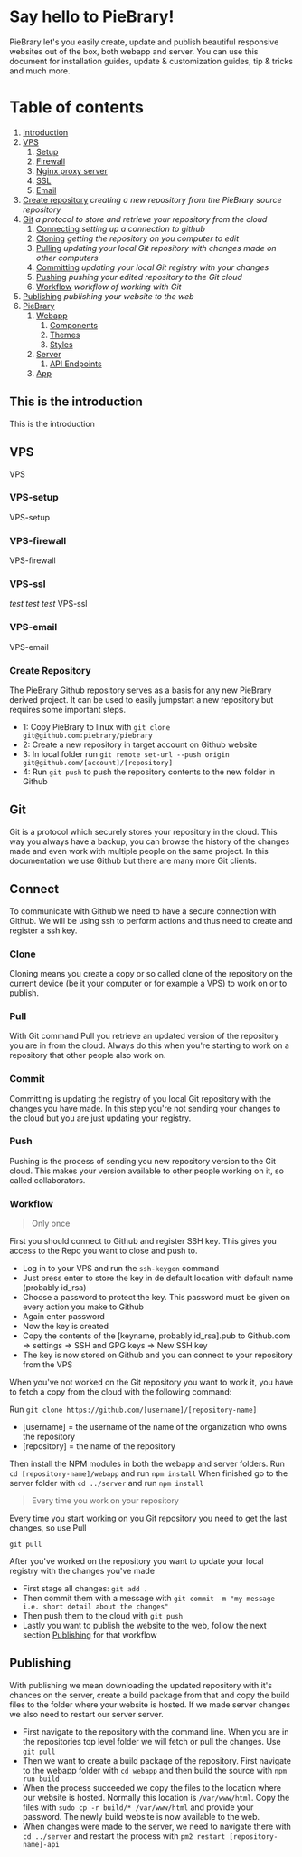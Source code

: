 # Say hello to PieBrary!

PieBrary let's you easily create, update and publish beautiful responsive websites out of the box, both webapp and server. You can use this document for installation guides, update & customization guides, tip & tricks and much more.



# Table of contents
1. [Introduction](#introduction)
2. [VPS](#vps)
    1. [Setup](#vps-setup)
    2. [Firewall](#vps-firewall)
    3. [Nginx proxy server](#vps-nginx)
    4. [SSL](#vps-ssl)
    5. [Email](#vps-email)
3. [Create repository](#create-repository) *creating a new repository from the PieBrary source repository*
4. [Git](#git) *a protocol to store and retrieve your repository from the cloud*
    1. [Connecting](#git-connect) *setting up a connection to github*
    2. [Cloning](#git-clone) *getting the repository on you computer to edit*
    3. [Pulling](#git-pull) *updating your local Git repository with changes made on other computers*
    4. [Committing](#git-commit) *updating your local Git registry with your changes*
    5. [Pushing](#git-push) *pushing your edited repository to the Git cloud*
    6. [Workflow](#git-workflow) *workflow of working with Git*
5. [Publishing](#publishing) *publishing your website to the web*
6. [PieBrary](#piebrary)
    1. [Webapp](#piebrary-webapp)
	    1. [Components](#piebrary-webapp-components)
	    2. [Themes](#piebrary-webapp-themes)
	    3. [Styles](#piebrary-webapp-styles)
    2. [Server](#piebrary-server)
	    1. [API Endpoints](#piebrary-server-endpoints)
    3. [App](#piebrary-app)


## This is the introduction <a name="introduction"></a>
This is the introduction



## VPS <a name="vps"></a>
VPS

### VPS-setup <a name="vps-setup"></a>
VPS-setup

### VPS-firewall<a name="vps-firewall"></a>
VPS-firewall

### VPS-ssl<a name="vps-ssl"></a>
*test test test*
VPS-ssl

### VPS-email<a name="vps-email"></a>
VPS-email



### Create Repository<a name="create-repository"></a>
The PieBrary Github repository serves as a basis for any new PieBrary derived project. It can be used to easily jumpstart a new repository but requires some important steps.
- 1: Copy PieBrary to linux with `git clone git@github.com:piebrary/piebrary`
- 2: Create a new repository in target account on Github website
- 3: In local folder run `git remote set-url --push origin git@github.com/[account]/[repository]`
- 4: Run `git push` to push the repository contents to the new folder in Github


## Git<a name="git"></a>
Git is a protocol which securely stores your repository in the cloud. This way you always have a backup, you can browse the history of the changes made and even work with multiple people on the same project. In this documentation we use Github but there are many more Git clients.

## Connect<a name="git-connect"></a>
To communicate with Github we need to have a secure connection with Github. We will be using ssh to perform actions and thus need to create and register a ssh key.

### Clone<a name="git-clone"></a>
Cloning means you create a copy or so called clone of the repository on the current device (be it your computer or for example a VPS) to work on or to publish.

### Pull<a name="git-pull"></a>
With Git command Pull you retrieve an updated version of the repository you are in from the cloud. Always do this when you're starting to work on a repository that other people also work on.

### Commit<a name="git-commit"></a>
Committing is updating the registry of you local Git repository with the changes you have made. In this step you're not sending your changes to the cloud but you are just updating your registry.

### Push<a name="git-push"></a>
Pushing is the process of sending you new repository version to the Git cloud. This makes your version available to other people working on it, so called collaborators.

### Workflow<a name="git-workflow"></a>

> Only once

First you should connect to Github and register SSH key. This gives you access to the Repo you want to close and push to.
- Log in to your VPS and run the `ssh-keygen` command
- Just press enter to store the key in de default location with default name (probably id_rsa)
- Choose a password to protect the key. This password must be given on every action you make to Github
- Again enter password
- Now the key is created
- Copy the contents of the [keyname, probably id_rsa].pub to Github.com => settings => SSH and GPG keys => New SSH key
- The key is now stored on Github and you can connect to your repository from the VPS

When you've not worked on the Git repository you want to work it, you have to fetch a copy from the cloud with the following command:

Run `git clone https://github.com/[username]/[repository-name]`

- [username] = the username of the name of the organization who owns the repository
- [repository] = the name of the repository

Then install the NPM modules in both the webapp and server folders.
Run `cd [repository-name]/webapp` and run `npm install`
When finished go to the server folder with `cd ../server` and run `npm install`

> Every time you work on your repository

Every time you start working on you Git repository you need to get the last changes, so use Pull

`git pull`

After you've worked on the repository you want to update your local registry with the changes you've made
- First stage all changes: `git add .`
- Then commit them with a message with `git commit -m "my message i.e. short detail about the changes"`
- Then push them to the cloud with `git push`
- Lastly you want to publish the website to the web, follow the next section [Publishing](#publishing) for that workflow

## Publishing<a name="publishing"></a>
With publishing we mean downloading the updated repository with it's chances on the server, create a build package from that and copy the build files to the folder where your website is hosted. If we made server changes we also need to restart our server server.

- First navigate to the repository with the command line. When you are in the repositories top level folder we will fetch or pull the changes. Use `git pull`
- Then we want to create a build package of the repository. First navigate to the webapp folder with `cd webapp` and then build the source with `npm run build`
- When the process succeeded we copy the files to the location where our website is hosted. Normally this location is `/var/www/html`. Copy the files with `sudo cp -r build/* /var/www/html` and provide your password. The newly build website is now available to the web.
- When changes were made to the server, we need to navigate there with `cd ../server` and restart the process with `pm2 restart [repository-name]-api`
